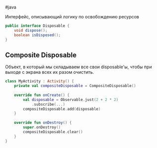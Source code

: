 #java 

Интерфейс, описывающий логику по освобождению ресурсов
``` java
public interface Disposable {
	void dispose();
	boolean isDisposed();
}
```

## Composite Disposable

Объект, в который мы складываем все свои disposable'ы, чтобы при выходе с экрана всех их разом очистить.

``` kotlin
class MyActivity : Activity() {
	private val compositeDisposable = CompositeDisposable()
	
	override fun onCreate() {
		val disposable = Observable.just(2 + 2 * 2)
			.subscribe(...)
		compositeDisposable.add(disposable)
	}
	
	override fun onDestroy() {
		super.onDestroy()
		compositeDisposable.clear()
	}
}
```